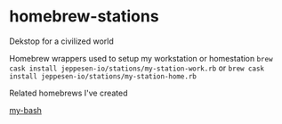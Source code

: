 # homebrew-stations
Dekstop for a civilized world

Homebrew wrappers used to setup my workstation or homestation
`brew cask install jeppesen-io/stations/my-station-work.rb`
or
`brew cask install jeppesen-io/stations/my-station-home.rb`

Related homebrews I've created

[my-bash](../homebrew-bash/)

